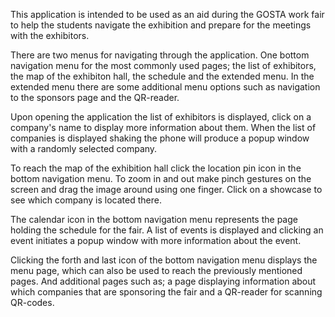 This application is intended to be used as an aid during the GOSTA work fair
to help the students navigate the exhibition and prepare for the meetings with
the exhibitors.

There are two menus for navigating through the application. One bottom
navigation menu for the most commonly used pages; the list of exhibitors, the
map of the exhibiton hall, the schedule and the extended menu. In the extended
menu there are some additional menu options such as navigation to the sponsors
page and the QR-reader.

Upon opening the application the list of exhibitors is displayed, click on a
company's name to display more information about them. When the list of
companies is displayed shaking the phone will produce a popup window with a
randomly selected company.

To reach the map of the exhibition hall click the location pin icon in the
bottom navigation menu. To zoom in and out make pinch gestures on the screen
and drag the image around using one finger. Click on a showcase to see which
company is located there.

The calendar icon in the bottom navigation menu represents the page holding the
schedule for the fair. A list of events is displayed and clicking an event
initiates a popup window with more information about the event.

Clicking the forth and last icon of the bottom navigation menu displays the
menu page, which can also be used to reach the previously mentioned pages. And
additional pages such as; a page displaying information about which companies
that are sponsoring the fair and a QR-reader for scanning QR-codes.
